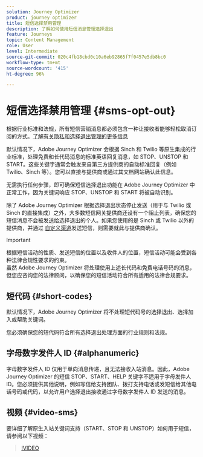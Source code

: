 ```yaml
---
solution: Journey Optimizer
product: journey optimizer
title: 短信选择禁用管理
description: 了解如何使用短信消息管理选择退出
feature: Journeys
topic: Content Management
role: User
level: Intermediate
source-git-commit: 020c4fb18cbd0c10a6eb92865f7f0457e5db8bc0
workflow-type: tm+mt
source-wordcount: '415'
ht-degree: 96%

---
```


# 短信选择禁用管理 {#sms-opt-out}

根据行业标准和法规，所有短信营销消息都必须包含一种让接收者能够轻松取消订阅的方式。[了解有关隐私和选择退出管理的更多信息](../privacy/opt-out.md)

默认情况下，Adobe Journey Optimizer 会根据 Sinch 和 Twilio 等原生集成的行业标准，处理免费和长代码消息的标准英语回复消息，如 STOP、UNSTOP 和 START。这些关键字通常会触发来自第三方提供商的自动标准回复（例如 Twilio、Sinch 等）。您可以直接与提供商或通过其文档网站确认此信息。

无需执行任何步骤，即可确保短信选择退出功能在 Adobe Journey Optimizer 中正常工作，因为关键词响应 STOP、UNSTOP 和 START 将被自动识别。

除了 Adobe Journey Optimizer 根据选择退出状态停止发送（用于与 Twilio 或 Sinch 的直接集成）之外，大多数短信网关提供商还设有一个阻止列表，确保您的短信消息不会被发送给选择退出的个人。如果您使用的是 Sinch 或 Twilio 以外的提供商，并通过 [自定义渠道](../building-journeys/using-custom-actions.md)发送短信，则需要就此与提供商确认。

>[!IMPORTANT]
>
>根据短信活动的性质、发送短信的位置以及收件人的位置，短信活动可能会受到各种法律合规性要求的约束。<br>虽然 Adobe Journey Optimizer 将处理使用上述长代码和免费电话号码的消息，但您应咨询您的法律顾问，以确保您的短信活动符合所有适用的法律合规要求。

## 短代码 {#short-codes}

默认情况下，Adobe Journey Optimizer 将不处理短代码号的选择退出、选择加入或帮助关键词。

您必须确保您的短代码符合所有选择退出处理方面的行业规则和法规。

## 字母数字发件人 ID {#alphanumeric}

字母数字发件人 ID 仅用于单向消息传递，且无法接收入站消息。因此，Adobe Journey Optimizer 的短信 STOP、START、HELP 关键字不适用于字母发件人 ID。您必须提供其他说明，例如写信给支持团队、拨打支持电话或发短信给其他电话号码或代码，以允许用户选择退出接收通过字母数字发件人 ID 发送的消息。

## 视频 {#video-sms}

要详细了解原生入站关键词支持（START、STOP 和 UNSTOP）如何用于短信，请参阅以下视频：

>[!VIDEO](https://video.tv.adobe.com/v/344026?quality=12)
